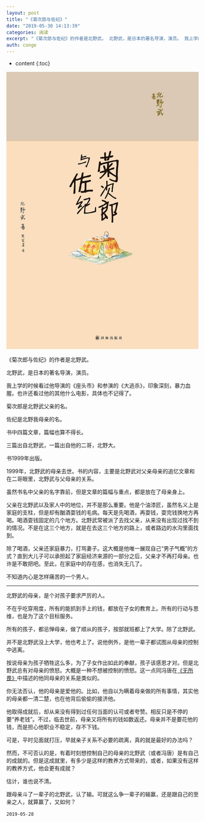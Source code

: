 ```yaml
---
layout: post
title: "《菊次郎与佐纪》"
date: "2019-05-30 14:13:39"
categories: 阅读
excerpt: "《菊次郎与佐纪》的作者是北野武。 北野武，是日本的著名导演，演员。 我上学的时候看过他导演的《座头市》和参演的《大逃杀》，印象深刻，暴力血腥。也..."
auth: conge
---
```

* content
{:toc}

![](/assets/images/阅读/118382-c52f04e75419176d.png)

《菊次郎与佐纪》的作者是北野武。

北野武，是日本的著名导演，演员。

我上学的时候看过他导演的《座头市》和参演的《大逃杀》，印象深刻，暴力血腥。也许还看过他的其他什么电影，具体也不记得了。

菊次郎是北野武父亲的名。

佐纪是北野我母亲的名。

书中四篇文章，篇幅也算不得长。

三篇出自北野武，一篇出自他的二哥，北野大。

书1999年出版。

1999年，北野武的母亲去世。书的内容，主要是北野武对父亲母亲的追忆文章和在二哥眼里，北野武与父母亲的关系。

虽然书名中父亲的名字靠前，但是文章的篇幅与重点，都是放在了母亲身上。

父亲在北野武以及家人中的地位，并不是那么重要。他是个油漆匠，虽然名义上是家庭的支柱，但是却有酗酒耍钱的毛病。每天是先喝酒，再耍钱，耍完钱换地方再喝。喝酒耍钱固定的几个地方。北野武常被派了去找父亲，从来没有出现过找不到的情况。不是在这三个地方，就是在去这三个地方的路上，或者路边的水沟里面找到。

除了喝酒，父亲还家庭暴力，打骂妻子。这大概是他唯一展现自己“男子气概”的方式？直到大儿子可以承担起了家庭经济来源的一部分之后，父亲才不再打母亲。也许是不敢把吧。至此，在家庭中的存在感，也消失无几了。

不知道内心是怎样痛苦的一个男人。

----

北野武的母亲，是个对孩子要求严厉的人。

不在乎吃穿用度，所有的能抓到手上的钱，都放在子女的教育上。所有的行动与思维，也是为了这个目标服务。

所有的孩子，都忌惮母亲，做了顺从的孩子，按部就班都上了大学。除了北野武。

并不是北野武没上大学，他也考上了。说他例外，是他一辈子都试图从母亲的控制中逃离。

按说母亲为孩子牺牲这么多，为了子女作出如此的奉献，孩子该感恩才对。但是北野武总有对母亲的愤怒。大概是一种不想被控制的愤怒。这一点同冯唐在[《无所畏》](https://www.jianshu.com/p/64132b9ddec5)中描述的他同母亲的关系是类似的。

你无法否认，他的母亲是爱他的。比如，他自以为瞒着母亲做的所有事情，其实他的母亲都一清二楚，也在他背后偷偷的接济他。

他取得成就后，却从来没有得到过任何当面的认可或者夸赞。相反只是不停的要“养老钱”。不过，临去世前，母亲又将所有的钱如数返还。母亲并不是要花他的钱，而是担心他职业不稳定，存不下钱。

可是，平时见面就打压，早就亲子关系不必要的疏离，真的就是最好的办法吗？

然而，不可否认的是，有着时刻想控制自己的母亲的北野武（或者冯唐）是有自己的成就的。但是这成就里，有多少是这样的教养方式带来的，或者，如果没有这样的教养方式，他会更有成就？

估计，谁也说不清。

跟母亲斗了一辈子的北野武，认了输。可就这么争一辈子的输赢，还是跟自己的至亲之人，就算赢了，又如何？

```
2019-05-28
```
